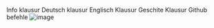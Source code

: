 Info klausur 
Deutsch klausur 
Englisch Klausur
Geschite Klausur
Github befehle 
![image](https://user-images.githubusercontent.com/118337928/202118571-3ca16066-e49a-44e6-b0d0-3fa51d50dd11.png)
